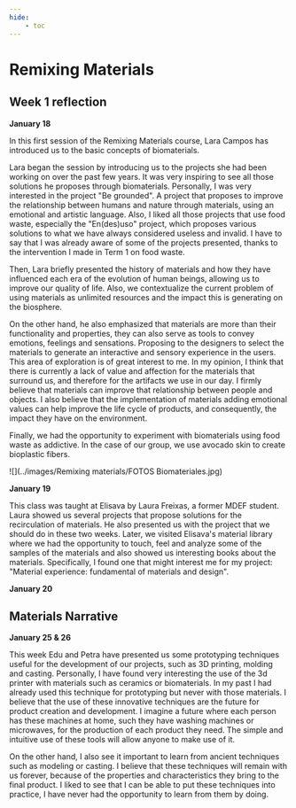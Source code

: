 ```yaml
---
hide:
    - toc
---
```

# **Remixing Materials** 

## Week 1 reflection 
**January 18**

In this first session of the Remixing Materials course, Lara Campos has introduced us to the basic concepts of biomaterials.

Lara began the session by introducing us to the projects she had been working on over the past few years. It was very inspiring to see all those solutions he proposes through biomaterials. Personally, I was very interested in the project "Be grounded". A project that proposes to improve the relationship between humans and nature through materials, using an emotional and artistic language. Also, I liked all those projects that use food waste, especially the "En(des)uso" project, which proposes various solutions to what we have always considered useless and invalid.  I have to say that I was already aware of some of the projects presented, thanks to the intervention I made in Term 1 on food waste. 

Then, Lara briefly presented the history of materials and how they have influenced each era of the evolution of human beings, allowing us to improve our quality of life.  Also, we contextualize the current problem of using materials as unlimited resources and the impact this is generating on the biosphere. 

On the other hand, he also emphasized that materials are more than their functionality and properties, they can also serve as tools to convey emotions, feelings and sensations. Proposing to the designers to select the materials to generate an interactive and sensory experience in the users. This area of exploration is of great interest to me. In my opinion, I think that there is currently a lack of value and affection for the materials that surround us, and therefore for the artifacts we use in our day. I firmly believe that materials can improve that relationship between people and objects. I also believe that the implementation of materials adding emotional values can help improve the life cycle of products, and consequently, the impact they have on the environment.

Finally, we had the opportunity to experiment with biomaterials using food waste as addictive. In the case of our group, we use avocado skin to create bioplastic fibers. 

![](../images/Remixing materials/FOTOS Biomateriales.jpg)

**January 19**

This class was taught at Elisava by Laura Freixas, a former MDEF student. Laura showed us several projects that propose solutions for the recirculation of materials. He also presented us with the project that we should do in these two weeks.   Later, we visited Elisava's material library where we had the opportunity to touch, feel and analyze some of the samples of the materials and also showed us interesting books about the materials. Specifically, I found one that might interest me for my project: "Material experience: fundamental of materials and design". 

**January 20**

## Materials Narrative 



**January 25 & 26**

This week Edu and Petra have presented us some prototyping techniques useful for the development of our projects, such as 3D printing, molding and casting. Personally, I have found very interesting the use of the 3d printer with materials such as ceramics or biomaterials.  In my past I had already used this technique for prototyping but never with those materials. I believe that the use of these innovative techniques are the future for product creation and development. I imagine a future where each person has these machines at home, such they have washing machines or microwaves, for the production of each product they need. The simple and intuitive use of these tools will allow anyone to make use of it. 

On the other hand, I also see it important to learn from ancient techniques such as modeling or casting. I believe that these techniques will remain with us forever, because of the properties and characteristics they bring to the final product. I liked to see that I can be able to put these techniques into practice, I have never had the opportunity to learn from them by doing. 
